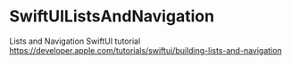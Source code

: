 # SwiftUIListsAndNavigation
Lists and Navigation SwiftUI tutorial https://developer.apple.com/tutorials/swiftui/building-lists-and-navigation
